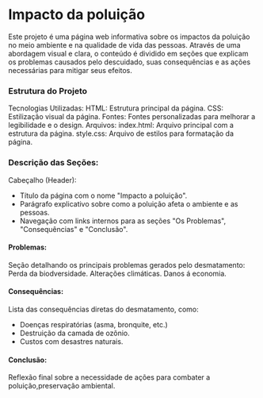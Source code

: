 # Impacto da poluição
Este projeto é uma página web informativa sobre os impactos da poluição no meio ambiente e na qualidade de vida das pessoas. Através de uma abordagem visual e clara, o conteúdo é dividido em seções que explicam os problemas causados pelo descuidado, suas consequências e as ações necessárias para mitigar seus efeitos.

### Estrutura do Projeto
Tecnologias Utilizadas:
HTML: Estrutura principal da página.
CSS: Estilização visual da página.
Fontes: Fontes personalizadas para melhorar a legibilidade e o design.
Arquivos:
index.html: Arquivo principal com a estrutura da página.
style.css: Arquivo de estilos para formatação da página.

### Descrição das Seções:
Cabeçalho (Header):
* Título da página com o nome "Impacto a poluição".
* Parágrafo explicativo sobre como a poluição afeta o ambiente e as pessoas.
* Navegação com links internos para as seções "Os Problemas", "Consequências" e "Conclusão".

#### Problemas:

Seção detalhando os principais problemas gerados pelo desmatamento:
Perda da biodversidade.
Alterações climáticas.
Danos á economia.

#### Consequências:

Lista das consequências diretas do desmatamento, como:
* Doenças respiratórias (asma, bronquite, etc.)
* Destruição da camada de ozônio.
* Custos com desastres naturais.

#### Conclusão:

Reflexão final sobre a necessidade de ações para combater a poluição,preservação ambiental.
